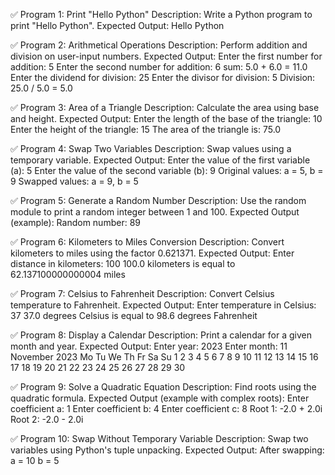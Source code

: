 ✅ Program 1: Print "Hello Python"
Description:
Write a Python program to print "Hello Python".
Expected Output:
Hello Python

✅ Program 2: Arithmetical Operations
Description:
Perform addition and division on user-input numbers.
Expected Output:
Enter the first number for addition: 5
Enter the second number for addition: 6
sum: 5.0 + 6.0 = 11.0
Enter the dividend for division: 25
Enter the divisor for division: 5
Division: 25.0 / 5.0 = 5.0

✅ Program 3: Area of a Triangle
Description:
Calculate the area using base and height.
Expected Output:
Enter the length of the base of the triangle: 10
Enter the height of the triangle: 15
The area of the triangle is: 75.0

✅ Program 4: Swap Two Variables
Description:
Swap values using a temporary variable.
Expected Output:
Enter the value of the first variable (a): 5
Enter the value of the second variable (b): 9
Original values: a = 5, b = 9
Swapped values: a = 9, b = 5

✅ Program 5: Generate a Random Number
Description:
Use the random module to print a random integer between 1 and 100.
Expected Output (example):
Random number: 89

✅ Program 6: Kilometers to Miles Conversion
Description:
Convert kilometers to miles using the factor 0.621371.
Expected Output:
Enter distance in kilometers: 100
100.0 kilometers is equal to 62.137100000000004 miles

✅ Program 7: Celsius to Fahrenheit
Description:
Convert Celsius temperature to Fahrenheit.
Expected Output:
Enter temperature in Celsius: 37
37.0 degrees Celsius is equal to 98.6 degrees Fahrenheit

✅ Program 8: Display a Calendar
Description:
Print a calendar for a given month and year.
Expected Output:
Enter year: 2023
Enter month: 11
  November 2023
Mo Tu We Th Fr Sa Su
      1  2  3  4  5
 6  7  8  9 10 11 12
13 14 15 16 17 18 19
20 21 22 23 24 25 26
27 28 29 30

✅ Program 9: Solve a Quadratic Equation
Description:
Find roots using the quadratic formula.
Expected Output (example with complex roots):
Enter coefficient a: 1
Enter coefficient b: 4
Enter coefficient c: 8
Root 1: -2.0 + 2.0i
Root 2: -2.0 - 2.0i

✅ Program 10: Swap Without Temporary Variable
Description:
Swap two variables using Python's tuple unpacking.
Expected Output:
After swapping:
a = 10
b = 5

